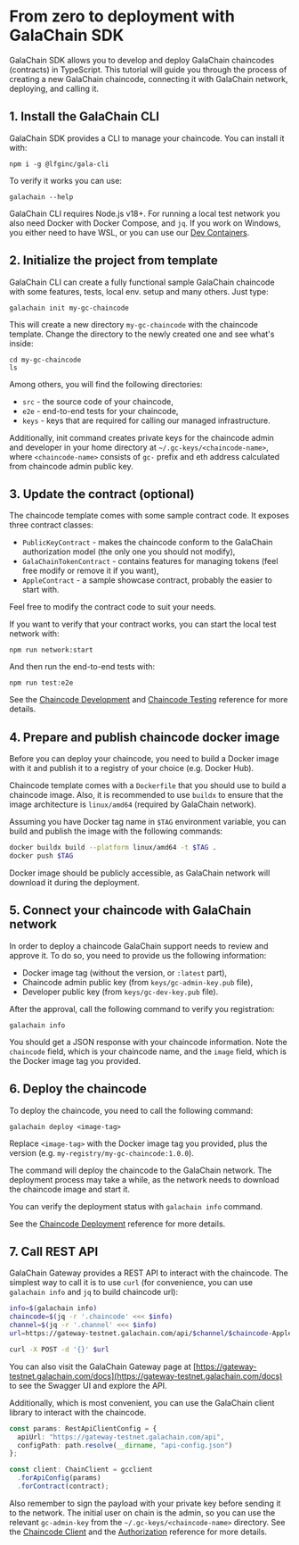 # From zero to deployment with GalaChain SDK

GalaChain SDK allows you to develop and deploy GalaChain chaincodes (contracts) in TypeScript.
This tutorial will guide you through the process of creating a new GalaChain chaincode, connecting it with GalaChain network, deploying, and calling it.


## 1. Install the GalaChain CLI

GalaChain SDK provides a CLI to manage your chaincode. You can install it with:

```
npm i -g @lfginc/gala-cli
```

To verify it works you can use:

```
galachain --help
```

GalaChain CLI requires Node.js v18+.
For running a local test network you also need Docker with Docker Compose, and  `jq`.
If you work on Windows, you either need to have WSL, or you can use our [Dev Containers](https://galahackathon.com/v1.1.0/getting-started/#using-dev-containers-linux-or-macos).


## 2. Initialize the project from template

GalaChain CLI can create a fully functional sample GalaChain chaincode with some features, tests, local env. setup and many others.
Just type:

```
galachain init my-gc-chaincode
```

This will create a new directory `my-gc-chaincode` with the chaincode template.
Change the directory to the newly created one and see what's inside:

```
cd my-gc-chaincode
ls
```

Among others, you will find the following directories:
- `src` - the source code of your chaincode,
- `e2e` - end-to-end tests for your chaincode,
- `keys` - keys that are required for calling our managed infrastructure.

Additionally, init command creates private keys for the chaincode admin and developer in your home directory at `~/.gc-keys/<chaincode-name>`, where `<chaincode-name>` consists of `gc-` prefix and eth address calculated from chaincode admin public key.


## 3. Update the contract (optional)

The chaincode template comes with some sample contract code.
It exposes three contract classes:
- `PublicKeyContract` - makes the chaincode conform to the GalaChain authorization model (the only one you should not modify),
- `GalaChainTokenContract` - contains features for managing tokens (feel free modify or remove it if you want),
- `AppleContract` - a sample showcase contract, probably the easier to start with.

Feel free to modify the contract code to suit your needs.

If you want to verify that your contract works, you can start the local test network with:

```
npm run network:start
```

And then run the end-to-end tests with:

```
npm run test:e2e
```

See the [Chaincode Development](chaincode-development.md) and [Chaincode Testing](chaincode-testing.md) reference for more details.


## 4. Prepare and publish chaincode docker image

Before you can deploy your chaincode, you need to build a Docker image with it and publish it to a registry of your choice (e.g. Docker Hub).

Chaincode template comes with a `Dockerfile` that you should use to build a chaincode image.
Also, it is recommended to use `buildx` to ensure that the image architecture is `linux/amd64` (required by GalaChain network).

Assuming you have Docker tag name in `$TAG` environment variable, you can build and publish the image with the following commands:

```bash
docker buildx build --platform linux/amd64 -t $TAG .
docker push $TAG
```

Docker image should be publicly accessible, as GalaChain network will download it during the deployment.


## 5. Connect your chaincode with GalaChain network

In order to deploy a chaincode GalaChain support needs to review and approve it.
To do so, you need to provide us the following information:
- Docker image tag (without the version, or `:latest` part),
- Chaincode admin public key (from `keys/gc-admin-key.pub` file),
- Developer public key (from `keys/gc-dev-key.pub` file).

After the approval, call the following command to verify you registration:

```
galachain info
```

You should get a JSON response with your chaincode information.
Note the `chaincode` field, which is your chaincode name, and the `image` field, which is the Docker image tag you provided.


## 6. Deploy the chaincode

To deploy the chaincode, you need to call the following command:

```
galachain deploy <image-tag>
```

Replace `<image-tag>` with the Docker image tag you provided, plus the version (e.g. `my-registry/my-gc-chaincode:1.0.0`).

The command will deploy the chaincode to the GalaChain network.
The deployment process may take a while, as the network needs to download the chaincode image and start it.

You can verify the deployment status with `galachain info` command.

See the [Chaincode Deployment](chaincode-deployment.md) reference for more details.


## 7. Call REST API

GalaChain Gateway provides a REST API to interact with the chaincode.
The simplest way to call it is to use `curl` (for convenience, you can use `galachain info` and `jq` to build chaincode url):

```bash
info=$(galachain info)
chaincode=$(jq -r '.chaincode' <<< $info)
channel=$(jq -r '.channel' <<< $info)
url=https://gateway-testnet.galachain.com/api/$channel/$chaincode-AppleContract/GetChaincodeVersion

curl -X POST -d '{}' $url
```

You can also visit the GalaChain Gateway page at [https://gateway-testnet.galachain.com/docs](https://gateway-testnet.galachain.com/docs) to see the Swagger UI and explore the API.

Additionally, which is most convenient, you can use the GalaChain client library to interact with the chaincode.

```typescript
const params: RestApiClientConfig = {
  apiUrl: "https://gateway-testnet.galachain.com/api",
  configPath: path.resolve(__dirname, "api-config.json")
};

const client: ChainClient = gcclient
  .forApiConfig(params)
  .forContract(contract);
```

Also remember to sign the payload with your private key before sending it to the network.
The initial user on chain is the admin, so you can use the relevant `gc-admin-key` from the `~/.gc-keys/<chaincode-name>` directory.
See the [Chaincode Client](chaincode-client.md) and the [Authorization](authorization.md) reference for more details.
